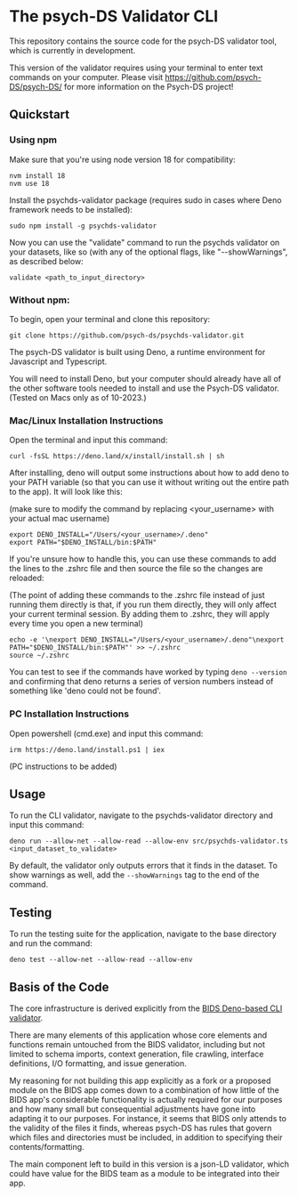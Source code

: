 # The psych-DS Validator CLI 

This repository contains the source code for the psych-DS validator tool, which is currently in development. 

This version of the validator requires using your terminal to enter text commands on your computer. Please visit https://github.com/psych-DS/psych-DS/ for more information on the Psych-DS project!

## Quickstart

### Using npm

Make sure that you're using node version 18 for compatibility:

```
nvm install 18
nvm use 18
```

Install the psychds-validator package (requires sudo in cases where Deno framework needs to be installed):

`sudo npm install -g psychds-validator`

Now you can use the "validate" command to run the psychds validator on your datasets, like so (with any of the optional flags, like "--showWarnings", as described below:

`validate <path_to_input_directory>`

### Without npm:

To begin, open your terminal and clone this repository:

`git clone https://github.com/psych-ds/psychds-validator.git`

The psych-DS validator is built using Deno, a runtime environment for Javascript and Typescript. 

You will need to install Deno, but your computer should already have all of the other software tools needed to install and use the Psych-DS validator. (Tested on Macs only as of 10-2023.)


### Mac/Linux Installation Instructions

Open the terminal and input this command:

`curl -fsSL https://deno.land/x/install/install.sh | sh`

After installing, deno will output some instructions about how to add deno to your PATH variable (so that you can use it without writing out the entire path to the app). It will look like this:

(make sure to modify the command by replacing <your_username> with your actual mac username)

```
export DENO_INSTALL="/Users/<your_username>/.deno"
export PATH="$DENO_INSTALL/bin:$PATH"
```

If you're unsure how to handle this, you can use these commands to add the lines to the .zshrc file and then source the file so the changes are reloaded:

(The point of adding these commands to the .zshrc file instead of just running them directly is that, if you run them directly, they will only affect your current terminal session. By adding them to .zshrc, they will apply every time you open a new terminal)

```
echo -e '\nexport DENO_INSTALL="/Users/<your_username>/.deno"\nexport PATH="$DENO_INSTALL/bin:$PATH"' >> ~/.zshrc
source ~/.zshrc
```

You can test to see if the commands have worked by typing `deno --version` and confirming that deno returns a series of version numbers instead of something like 'deno could not be found'.

### PC Installation Instructions

Open powershell (cmd.exe) and input this command:

`irm https://deno.land/install.ps1 | iex`

(PC instructions to be added)



## Usage
To run the CLI validator, navigate to the psychds-validator directory and input this command:

`deno run --allow-net --allow-read --allow-env src/psychds-validator.ts <input_dataset_to_validate>`

By default, the validator only outputs errors that it finds in the dataset. To show warnings as well, add the `--showWarnings` tag to the end of the command.

## Testing
To run the testing suite for the application, navigate to the base directory and run the command:

`deno test --allow-net --allow-read --allow-env`

## Basis of the Code
The core infrastructure is derived explicitly from the [BIDS Deno-based CLI validator](https://github.com/bids-standard/bids-validator/tree/master/bids-validator/src).

There are many elements of this application whose core elements and functions remain untouched from the BIDS validator, including but not limited to schema imports, context generation, file crawling, interface definitions, I/O formatting, and issue generation. 

My reasoning for not building this app explicitly as a fork or a proposed module on the BIDS app comes down to a combination of how little of the BIDS app's considerable functionality is actually required for our purposes and how many small but consequential adjustments have gone into adapting it to our purposes. For instance, it seems that BIDS only attends to the validity of the files it finds, whereas psych-DS has rules that govern which files and directories must be included, in addition to specifying their contents/formatting. 

The main component left to build in this version is a json-LD validator, which could have value for the BIDS team as a module to be integrated into their app.

